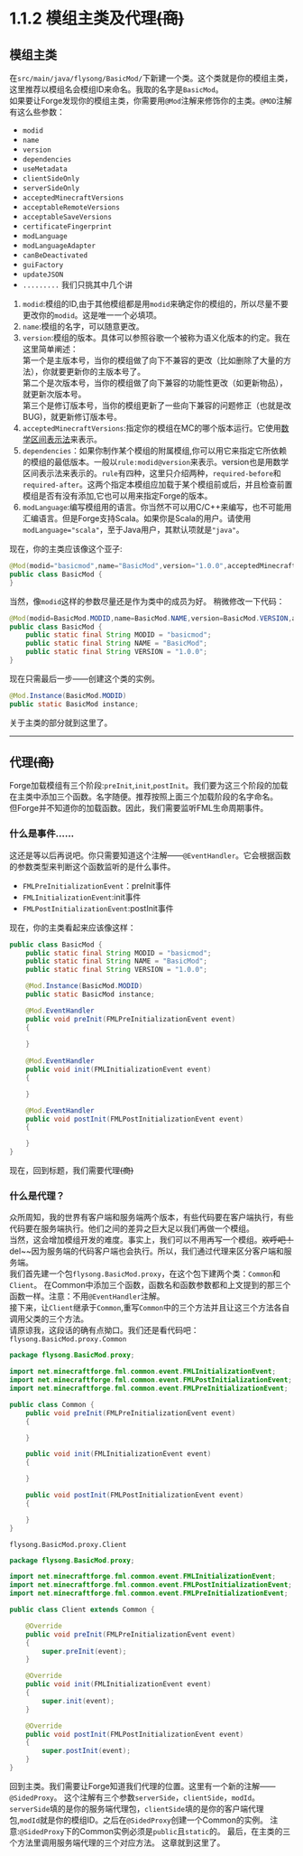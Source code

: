 # 1.1.2 模组主类及代理~~(商)~~

## 模组主类
在`src/main/java/flysong/BasicMod/`下新建一个类。这个类就是你的模组主类，这里推荐以模组名会模组ID来命名。我取的名字是`BasicMod`。  
如果要让Forge发现你的模组主类，你需要用`@Mod`注解来修饰你的主类。`@MOD`注解有这么些参数：

* `modid`
* `name`
* `version`
* `dependencies`
* `useMetadata`
* `clientSideOnly`
* `serverSideOnly`
* `acceptedMinecraftVersions`
* `acceptableRemoteVersions`
* `acceptableSaveVersions`
* `certificateFingerprint`
* `modLanguage`
* `modLanguageAdapter`
* `canBeDeactivated`
* `guiFactory`
* `updateJSON`
* `.........`
我们只挑其中几个讲

1. `modid`:模组的ID,由于其他模组都是用`modid`来确定你的模组的，所以尽量不要更改你的`modid`。这是唯一一个必填项。
2. `name`:模组的名字，可以随意更改。
3. `version`:模组的版本。具体可以参照谷歌一个被称为语义化版本的约定。我在这里简单阐述：  
第一个是主版本号，当你的模组做了向下不兼容的更改（比如删除了大量的方法），你就要更新你的主版本号了。  
第二个是次版本号，当你的模组做了向下兼容的功能性更改（如更新物品），就更新次版本号。  
第三个是修订版本号，当你的模组更新了一些向下兼容的问题修正（也就是改BUG)，就更新修订版本号。
4. `acceptedMinecraftVersions`:指定你的模组在MC的哪个版本运行。它使用[数学区间表示法](https://baike.baidu.com/item/%E5%8C%BA%E9%97%B4/1273117?fr=aladdin)来表示。
5. `dependencies`：如果你制作某个模组的附属模组,你可以用它来指定它所依赖的模组的最低版本。一般以`rule:modid@version`来表示。version也是用数学区间表示法来表示的。`rule`有四种，这里只介绍两种，`required-before`和`required-after`。这两个指定本模组应加载于某个模组前或后，并且检查前置模组是否有没有添加,它也可以用来指定Forge的版本。
6. `modLanguage`:编写模组用的语言。你当然不可以用C/C++来编写，也不可能用汇编语言。但是Forge支持Scala。如果你是Scala的用户。请使用`modLanguage="scala"`，至于Java用户，其默认项就是`"java"`。    

现在，你的主类应该像这个亚子:
```java
@Mod(modid="basicmod",name="BasicMod",version="1.0.0",acceptedMinecraftVersions="1.12.2")
public class BasicMod {
}
```

当然，像`modid`这样的参数尽量还是作为类中的成员为好。
稍微修改一下代码：
```java
@Mod(modid=BasicMod.MODID,name=BasicMod.NAME,version=BasicMod.VERSION,acceptedMinecraftVersions="1.12.2")
public class BasicMod {
    public static final String MODID = "basicmod";
    public static final String NAME = "BasicMod";
    public static final String VERSION = "1.0.0";
}
```
现在只需最后一步——创建这个类的实例。
```java
@Mod.Instance(BasicMod.MODID)
public static BasicMod instance;
```
关于主类的部分就到这里了。

----------
## 代理~~(商)~~  
Forge加载模组有三个阶段:`preInit`,`init`,`postInit`。我们要为这三个阶段的加载在主类中添加三个函数。名字随便。推荐按照上面三个加载阶段的名字命名。  
但Forge并不知道你的加载函数。因此，我们需要监听FML生命周期事件。
### 什么是事件......
这还是等以后再说吧。你只需要知道这个注解——`@EventHandler`。它会根据函数的参数类型来判断这个函数监听的是什么事件。  

* `FMLPreInitializationEvent`：preInit事件  
* `FMLInitializationEvent`:init事件
* `FMLPostInitializationEvent`:postInit事件

现在，你的主类看起来应该像这样：
```java
public class BasicMod {
    public static final String MODID = "basicmod";
    public static final String NAME = "BasicMod";
    public static final String VERSION = "1.0.0";

    @Mod.Instance(BasicMod.MODID)
    public static BasicMod instance;

    @Mod.EventHandler
    public void preInit(FMLPreInitializationEvent event)
    {
        
    }
    
    @Mod.EventHandler
    public void init(FMLInitializationEvent event)
    {

    }

    @Mod.EventHandler
    public void postInit(FMLPostInitializationEvent event)
    {

    }
}
```

现在，回到标题，我们需要代理~~(商)~~

### 什么是代理？
众所周知，我的世界有客户端和服务端两个版本，有些代码要在客户端执行，有些代码要在服务端执行。他们之间的差异之巨大足以我们再做一个模组。  
当然，这会增加模组开发的难度。事实上，我们可以不用再写一个模组。~~欢呼吧！~~del~~因为服务端的代码客户端也会执行。所以，我们通过代理来区分客户端和服务端。  
我们首先建一个包`flysong.BasicMod.proxy`，在这个包下建两个类：`Common`和`Client`。
在Common中添加三个函数，函数名和函数参数都和上文提到的那三个函数一样。注意：不用`@EventHandler`注解。  
接下来，让`Client`继承于`Common`,重写`Common`中的三个方法并且让这三个方法各自调用父类的三个方法。  
请原谅我，这段话的确有点拗口。我们还是看代码吧：
`flysong.BasicMod.proxy.Common`  

```java
package flysong.BasicMod.proxy;

import net.minecraftforge.fml.common.event.FMLInitializationEvent;
import net.minecraftforge.fml.common.event.FMLPostInitializationEvent;
import net.minecraftforge.fml.common.event.FMLPreInitializationEvent;

public class Common {
    public void preInit(FMLPreInitializationEvent event)
    {

    }

    public void init(FMLInitializationEvent event)
    {

    }

    public void postInit(FMLPostInitializationEvent event)
    {

    }
}

```

`flysong.BasicMod.proxy.Client`  

```java
package flysong.BasicMod.proxy;

import net.minecraftforge.fml.common.event.FMLInitializationEvent;
import net.minecraftforge.fml.common.event.FMLPostInitializationEvent;
import net.minecraftforge.fml.common.event.FMLPreInitializationEvent;

public class Client extends Common {

    @Override
    public void preInit(FMLPreInitializationEvent event)
    {
        super.preInit(event);
    }

    @Override
    public void init(FMLInitializationEvent event)
    {
        super.init(event);
    }

    @Override
    public void postInit(FMLPostInitializationEvent event)
    {
        super.postInit(event);
    }
}

```
回到主类。我们需要让Forge知道我们代理的位置。这里有一个新的注解——`@SidedProxy`。
这个注解有三个参数`serverSide`，`clientSide`，`modId`。`serverSide`填的是你的服务端代理包，`clientSide`填的是你的客户端代理包,`modId`就是你的模组ID。之后在`@SidedProxy`创建一个Common的实例。
注意:`@SidedProxy`下的Common实例必须是`public`且`static`的。
最后，在主类的三个方法里调用服务端代理的三个对应方法。
这章就到这里了。